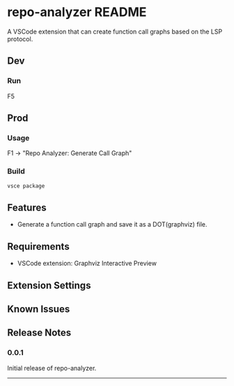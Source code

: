 # repo-analyzer README

A VSCode extension that can create function call graphs based on the LSP protocol.


## Dev

### Run

F5

## Prod

### Usage

F1 -> "Repo Analyzer: Generate Call Graph"


### Build

```bash
vsce package
```

## Features

- Generate a function call graph and save it as a DOT(graphviz) file.

## Requirements

- VSCode extension: Graphviz Interactive Preview

## Extension Settings


## Known Issues


## Release Notes

### 0.0.1

Initial release of repo-analyzer.

---
